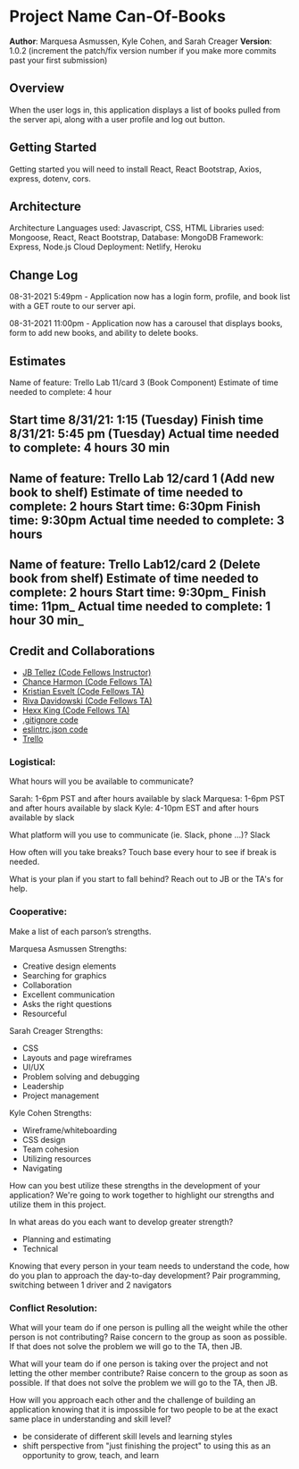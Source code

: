 # Project Name Can-Of-Books

**Author**: Marquesa Asmussen, Kyle Cohen, and Sarah Creager
**Version**: 1.0.2 (increment the patch/fix version number if you make more commits past your first submission)

## Overview
<!-- Provide a high level overview of what this application is and why you are building it, beyond the fact that it's an assignment for this class. (i.e. What's your problem domain?) -->
When the user logs in, this application displays a list of books pulled from the server api, along with a user profile and log out button.


## Getting Started
<!-- What are the steps that a user must take in order to build this app on their own machine and get it running? -->

Getting started you will need to install React, React Bootstrap, Axios, express, dotenv, cors.

## Architecture
<!-- Provide a detailed description of the application design. What technologies (languages, libraries, etc) you're using, and any other relevant design information. -->

Architecture
Languages used: Javascript, CSS, HTML
Libraries used: Mongoose, React, React Bootstrap,
Database: MongoDB
Framework: Express, Node.js
Cloud Deployment: Netlify, Heroku

## Change Log
<!-- Use this area to document the iterative changes made to your application as each feature is successfully implemented. Use time stamps. Here's an example:

08-31-2021 4:59pm - Application now has a fully-functional express server, with a GET route for the location resource. -->

08-31-2021 5:49pm - Application now has a login form, profile, and book list with a GET route to our server api.

08-31-2021 11:00pm - Application now has a carousel that displays books, form to add new books, and ability to delete books.

## Estimates
<!-- See below -->

Name of feature: Trello Lab 11/card 3 (Book Component)
Estimate of time needed to complete: 4 hour

Start time 8/31/21: 1:15 (Tuesday)
Finish time 8/31/21: 5:45 pm (Tuesday)
Actual time needed to complete: 4 hours 30 min
---------------------------------------------------
Name of feature: Trello Lab 12/card 1 (Add new book to shelf)
Estimate of time needed to complete: 2 hours
Start time: 6:30pm
Finish time: 9:30pm
Actual time needed to complete: 3 hours
---------------------------------------------------
Name of feature: Trello Lab12/card 2 (Delete book from shelf)
Estimate of time needed to complete: 2 hours
Start time: __9:30pm___
Finish time: __11pm___
Actual time needed to complete: __1 hour 30 min___
---------------------------------------------------
## Credit and Collaborations
<!-- Give credit (and a link) to other people or resources that helped you build this application. -->
* [JB Tellez (Code Fellows Instructor)](https://www.linkedin.com/in/jb-tellez/)
* [Chance Harmon (Code Fellows TA)](https://www.linkedin.com/in/chance-harmon/)
* [Kristian Esvelt (Code Fellows TA)](https://www.linkedin.com/in/kristianesvelt/)
* [Riva Davidowski (Code Fellows TA)](https://www.linkedin.com/in/riva-davidowski-rivad/)
* [Hexx King (Code Fellows TA)](https://www.linkedin.com/in/hexx-king/)
* [.gitignore code](https://www.gitignore.io/api/node,linux,macos,windows,visualstudiocode)
* [eslintrc.json code](https://github.com/codefellows/seattle-code-201d77/blob/main/configs/eslintrc.json)
* [Trello](https://trello.com/b/7Qips1UC/lab-week-2-code-301)

### Logistical:

What hours will you be available to communicate?

Sarah: 1-6pm PST and after hours available by slack
Marquesa: 1-6pm PST and after hours available by slack
Kyle: 4-10pm EST and after hours available by slack

What platform will you use to communicate (ie. Slack, phone …)?
Slack

How often will you take breaks?
Touch base every hour to see if break is needed.

What is your plan if you start to fall behind?
Reach out to JB or the TA's for help.

### Cooperative:

Make a list of each parson’s strengths.

Marquesa Asmussen Strengths:

* Creative design elements
* Searching for graphics
* Collaboration
* Excellent communication
* Asks the right questions
* Resourceful

Sarah Creager Strengths:

* CSS
* Layouts and page wireframes
* UI/UX
* Problem solving and debugging
* Leadership
* Project management

Kyle Cohen Strengths: 

* Wireframe/whiteboarding
* CSS design
* Team cohesion
* Utilizing resources
* Navigating

How can you best utilize these strengths in the development of your application?
We're going to work together to highlight our strengths and utilize them in this project.

In what areas do you each want to develop greater strength?

* Planning and estimating
* Technical

Knowing that every person in your team needs to understand the code, how do you plan to approach the day-to-day development?
Pair programming, switching between 1 driver and 2 navigators

### Conflict Resolution:

What will your team do if one person is pulling all the weight while the other person is not contributing?
Raise concern to the group as soon as possible. If that does not solve the problem we will go to the TA, then JB.

What will your team do if one person is taking over the project and not letting the other member contribute?
Raise concern to the group as soon as possible. If that does not solve the problem we will go to the TA, then JB.

How will you approach each other and the challenge of building an application knowing that it is impossible for two people to be at the exact same place in understanding and skill level?

* be considerate of different skill levels and learning styles
* shift perspective from "just finishing the project" to using this as an opportunity to grow, teach, and learn
